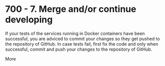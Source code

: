 # 700 - 7. Merge and/or continue developing

If your tests of the services running in Docker containers have been successful, you are adviced to commit your changes so they get pushed to the repository of GitHub. In case tests fail, first fix the code and only when successful, commit and push your changes to the repository of GitHub.

More
